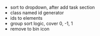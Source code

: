 - sort to dropdown, after add task section
- class named id generator
- ids to elements
- group sort logic, cover 0, -1, 1
- remove to bin icon
